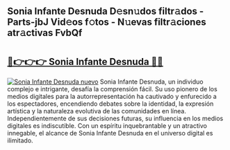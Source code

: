 ## Sonia Infante Desnuda D𝚎sn𝚞dos filtr𝚊dos - Parts-jbJ Vid𝚎os f𝚘tos - N𝚞evas filtr𝚊ciones atr𝚊ctivas FvbQf

# <h2><a href="http://mb6ign.tromn.icu/?c=Sonia+Infante+Desnuda">🔗👉👉👉 Sonia Infante Desnuda 🔗🔗</a></h2>

[![Sonia Infante Desnuda nuevo](https://i.imgur.com/pEAQMta.gif)](http://mb6ign.tromn.icu/?c=Sonia+Infante+Desnuda)
Sonia Infante Desnuda, un individuo complejo e intrigante, desafía la comprensión fácil. Su uso pionero de los medios digitales para la autorrepresentación ha cautivado y enfurecido a los espectadores, encendiendo debates sobre la identidad, la expresión artística y la naturaleza evolutiva de las comunidades en línea. Independientemente de sus decisiones futuras, su influencia en los medios digitales es indiscutible. Con un espíritu inquebrantable y un atractivo innegable, el alcance de Sonia Infante Desnuda en el universo digital es ilimitado.
